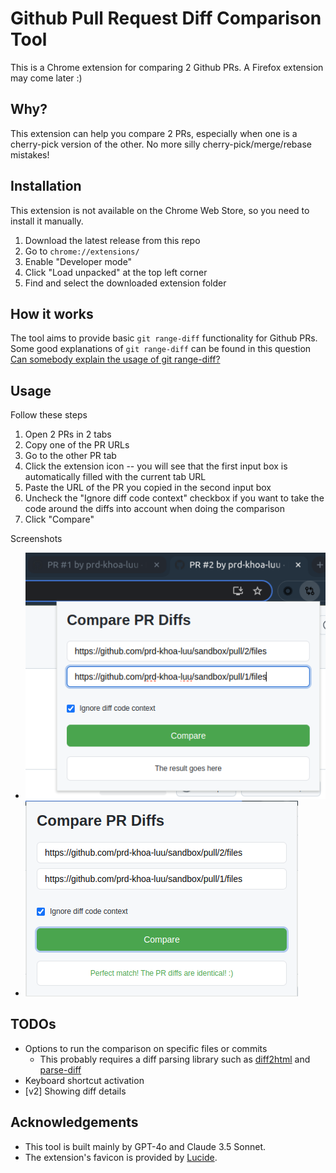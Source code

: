 # Github Pull Request Diff Comparison Tool
This is a Chrome extension for comparing 2 Github PRs.
A Firefox extension may come later :)

## Why?
This extension can help you compare 2 PRs, especially when one is a cherry-pick version of the other. No more silly cherry-pick/merge/rebase mistakes!

## Installation
This extension is not available on the Chrome Web Store, so you need to install it manually.

1. Download the latest release from this repo
2. Go to `chrome://extensions/`
3. Enable "Developer mode"
4. Click "Load unpacked" at the top left corner
5. Find and select the downloaded extension folder

## How it works
The tool aims to provide basic `git range-diff` functionality for Github PRs.
Some good explanations of `git range-diff` can be found in this question [Can somebody explain the usage of git range-diff?](https://stackoverflow.com/a/61219652/14725572)

## Usage
Follow these steps

1. Open 2 PRs in 2 tabs
2. Copy one of the PR URLs
3. Go to the other PR tab
4. Click the extension icon -- you will see that the first input box is automatically filled with the current tab URL
5. Paste the URL of the PR you copied in the second input box
6. Uncheck the "Ignore diff code context" checkbox if you want to take the code around the diffs into account when doing the comparison
7. Click "Compare"

Screenshots
* ![Usage](docs/image-1.png)
* ![Extension Popup](docs/image.png)


## TODOs
* Options to run the comparison on specific files or commits
  * This probably requires a diff parsing library such as [diff2html](https://github.com/rtfpessoa/diff2html?tab=readme-ov-file#diff2html-api) and [parse-diff](https://github.com/sergeyt/parse-diff)
* Keyboard shortcut activation
* [v2] Showing diff details

## Acknowledgements
* This tool is built mainly by GPT-4o and Claude 3.5 Sonnet.
* The extension's favicon is provided by [Lucide](https://lucide.dev/).
